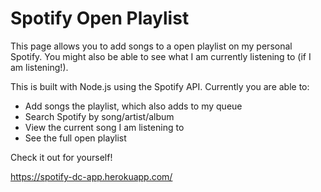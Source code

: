 # Spotify Open Playlist

This page allows you to add songs to a open playlist on my personal Spotify. You might also be able to see what I am currently listening to (if I am listening!).

This is built with Node.js using the Spotify API. Currently you are able to:

 - Add songs the playlist, which also adds to my queue
 - Search Spotify by song/artist/album
 - View the current song I am listening to
 - See the full open playlist

Check it out for yourself!

https://spotify-dc-app.herokuapp.com/